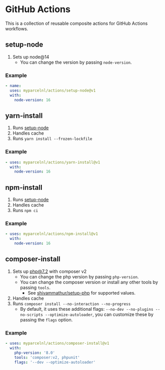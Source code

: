# GitHub Actions

This is a collection of reusable composite actions for GitHub Actions workflows.

## setup-node

1. Sets up node@14
    - You can change the version by passing `node-version`.

### Example

```yaml
- name:
  uses: myparcelnl/actions/setup-node@v1
  with:
    node-version: 16
```


## yarn-install

1. Runs [setup-node]
2. Handles cache
3. Runs `yarn install --frozen-lockfile`

### Example

```yaml
- uses: myparcelnl/actions/yarn-install@v1
  with:
    node-version: 16
```

## npm-install

1. Runs [setup-node]
2. Handles cache
3. Runs `npm ci`

### Example

```yaml
- uses: myparcelnl/actions/npm-install@v1
  with:
    node-version: 16
```

## composer-install

1. Sets up php@7.2 with composer v2
    - You can change the php version by passing `php-version`.
    - You can change the composer version or install any other tools by passing `tools`.
        - See [shivammathur/setup-php](https://github.com/shivammathur/setup-php#wrench-tools-support) for supported
          values.
2. Handles cache
3. Runs `composer install --no-interaction --no-progress`
    - By default, it uses these additional flags: `--no-dev --no-plugins --no-scripts --optimize-autoloader`, you can
      customize these by passing the `flags` option.

### Example

```yaml
- uses: myparcelnl/actions/composer-install@v1
  with:
    php-version: '8.0'
    tools: 'composer:v2, phpunit'
    flags: '--dev --optimize-autoloader'
```

[composer-install]: #composer-install
[npm-install]: #npm-install
[setup-node]: #setup-node
[yarn-install]: #yarn-install
